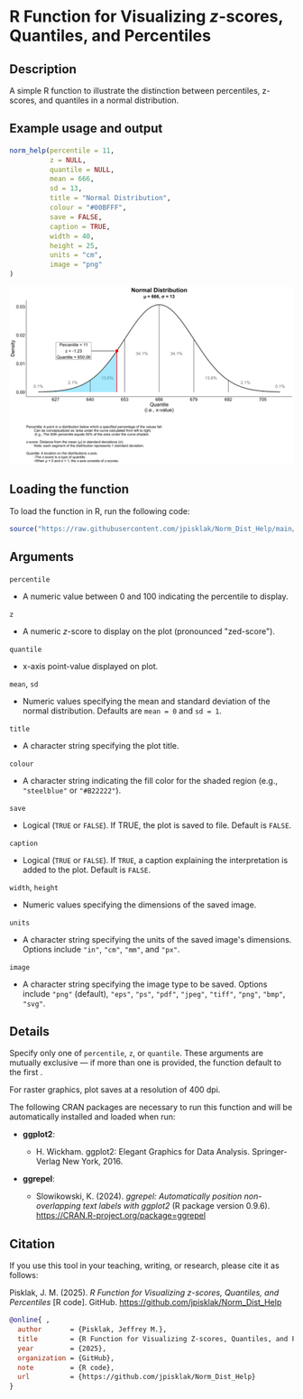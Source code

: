 # R Function for Visualizing $z$-scores, Quantiles, and Percentiles

## Description
A simple R function to illustrate the distinction between percentiles, z-scores, and quantiles in a normal distribution.

## Example usage and output

```r
norm_help(percentile = 11,
          z = NULL, 
          quantile = NULL,
          mean = 666,
          sd = 13,
          title = "Normal Distribution",
          colour = "#00BFFF",
          save = FALSE,
          caption = TRUE,
          width = 40,
          height = 25,
          units = "cm",
          image = "png"
)
```

<img title="11th Percentile Plot.png" src="11th Percentile Plot.png">

## Loading the function
To load the function in R, run the following code:

```r
source("https://raw.githubusercontent.com/jpisklak/Norm_Dist_Help/main/norm_help_func.R")
```

## Arguments

`percentile` 
- A numeric value between 0 and 100 indicating the percentile to display.

`z`
- A numeric $z$-score to display on the plot (pronounced "zed-score").

`quantile`
- x-axis point-value displayed on plot.

`mean`, `sd`

- Numeric values specifying the mean and standard deviation of the normal distribution. Defaults are `mean = 0` and `sd = 1`.

`title`

- A character string specifying the plot title.

`colour`

- A character string indicating the fill color for the shaded region (e.g., `"steelblue"` or `"#B22222"`).

`save`

- Logical (`TRUE` or `FALSE`). If TRUE, the plot is saved to file. Default is `FALSE`.

`caption`

- Logical (`TRUE` or `FALSE`). If `TRUE`, a caption explaining the interpretation is added to the plot. Default is `FALSE`.

`width`, `height`

- Numeric values specifying the dimensions of the saved image.

`units`

- A character string specifying the units of the saved image's dimensions. Options include `"in"`, `"cm"`, `"mm"`, and `"px"`.

`image`

- A character string specifying the image type to be saved. Options include `"png"` (default), `"eps"`, `"ps"`, `"pdf"`, `"jpeg"`, `"tiff"`, `"png"`, `"bmp"`, `"svg"`.


## Details

Specify only one of `percentile`, `z`, or `quantile`. These arguments are mutually exclusive — if more than one is provided, the function default to the first .

For raster graphics, plot saves at a resolution of 400 dpi.

The following CRAN packages are necessary to run this function and will be automatically installed and loaded when run:

- **ggplot2**:
  -   H. Wickham. ggplot2: Elegant Graphics for Data Analysis.
  Springer-Verlag New York, 2016. 
  
- **ggrepel**:
  - Slowikowski, K. (2024). *ggrepel: Automatically position non-overlapping text labels with ggplot2* (R package version 0.9.6). https://CRAN.R-project.org/package=ggrepel
  
## Citation

If you use this tool in your teaching, writing, or research, please cite it as follows:

Pisklak, J. M. (2025). *R Function for Visualizing $z$-scores, Quantiles, and Percentiles* [R code]. GitHub. https://github.com/jpisklak/Norm_Dist_Help

```bibtex
@online{ ,
  author       = {Pisklak, Jeffrey M.},
  title        = {R Function for Visualizing Z-scores, Quantiles, and Percentiles},
  year         = {2025},
  organization = {GitHub},
  note         = {R code},
  url          = {https://github.com/jpisklak/Norm_Dist_Help}
}
```